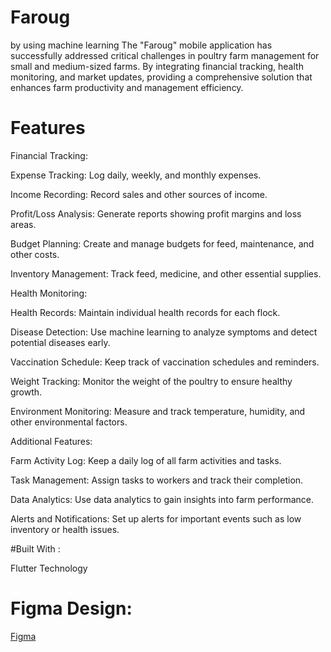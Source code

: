 # Faroug
by using machine learning The "Faroug" mobile application has successfully addressed critical challenges in poultry farm 
management for small and medium-sized farms. By integrating financial tracking, health 
monitoring, and market updates, providing a comprehensive solution that enhances farm 
productivity and management efficiency.

 # Features
 Financial Tracking:
 
 Expense Tracking: Log daily, weekly, and monthly expenses.
 
 Income Recording: Record sales and other sources of income.
 
 Profit/Loss Analysis: Generate reports showing profit margins and loss areas.
 
 Budget Planning: Create and manage budgets for feed, maintenance, and other costs.
 
 Inventory Management: Track feed, medicine, and other essential supplies.
 
 Health Monitoring:
 
 Health Records: Maintain individual health records for each flock.
 
 Disease Detection: Use machine learning to analyze symptoms and detect potential diseases early.
 
 Vaccination Schedule: Keep track of vaccination schedules and reminders.
 
 Weight Tracking: Monitor the weight of the poultry to ensure healthy growth.
 
 Environment Monitoring: Measure and track temperature, humidity, and other environmental factors.

 Additional Features:
 
 Farm Activity Log: Keep a daily log of all farm activities and tasks.
 
 Task Management: Assign tasks to workers and track their completion.
 
 Data Analytics: Use data analytics to gain insights into farm performance.
 
 Alerts and Notifications: Set up alerts for important events such as low inventory or health issues.

 #Built With :
 
 Flutter Technology

 # Figma Design:
 [Figma](https://www.figma.com/design/JX109sr4GzGcYYGOLIsrvS/Final-Graduation-Project?node-id=153-21936&t=X69AH6Omi3PUfWMy-0)
 
 
 
 
 
  




